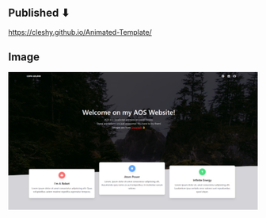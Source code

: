 ## Published ⬇

<https://cleshy.github.io/Animated-Template/>

## Image

![Image of the project](project_img.PNG "Project")
